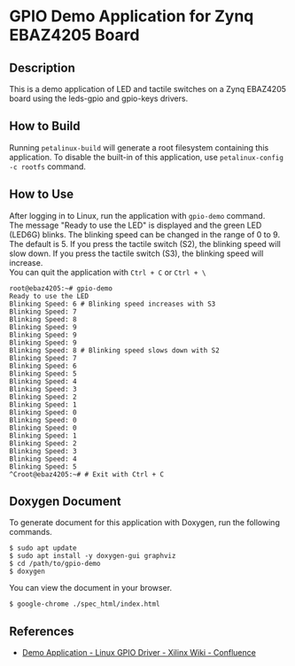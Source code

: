 # GPIO Demo Application for Zynq EBAZ4205 Board

## Description

This is a demo application of LED and tactile switches on a Zynq EBAZ4205 board using the leds-gpio and gpio-keys drivers.

## How to Build

Running `petalinux-build` will generate a root filesystem containing this application. To disable the built-in of this application, use `petalinux-config -c rootfs` command.

## How to Use

After logging in to Linux, run the application with `gpio-demo` command.  
The message "Ready to use the LED" is displayed and the green LED (LED6G) blinks.
The blinking speed can be changed in the range of 0 to 9. The default is 5.
If you press the tactile switch (S2), the blinking speed will slow down.
If you press the tactile switch (S3), the blinking speed will increase.  
You can quit the application with `Ctrl + C` or `Ctrl + \` 

```console
root@ebaz4205:~# gpio-demo
Ready to use the LED
Blinking Speed: 6 # Blinking speed increases with S3
Blinking Speed: 7
Blinking Speed: 8
Blinking Speed: 9
Blinking Speed: 9
Blinking Speed: 9
Blinking Speed: 8 # Blinking speed slows down with S2
Blinking Speed: 7
Blinking Speed: 6
Blinking Speed: 5
Blinking Speed: 4
Blinking Speed: 3
Blinking Speed: 2
Blinking Speed: 1
Blinking Speed: 0
Blinking Speed: 0
Blinking Speed: 0
Blinking Speed: 1
Blinking Speed: 2
Blinking Speed: 3
Blinking Speed: 4
Blinking Speed: 5
^Croot@ebaz4205:~# # Exit with Ctrl + C
```

## Doxygen Document

To generate document for this application with Doxygen, run the following commands.

```console
$ sudo apt update
$ sudo apt install -y doxygen-gui graphviz
$ cd /path/to/gpio-demo
$ doxygen
```

You can view the document in your browser.

```console
$ google-chrome ./spec_html/index.html
```

## References

* [Demo Application - Linux GPIO Driver - Xilinx Wiki - Confluence](https://xilinx-wiki.atlassian.net/wiki/spaces/A/pages/18842398/Linux+GPIO+Driver#LinuxGPIODriver-DemoApplication)
